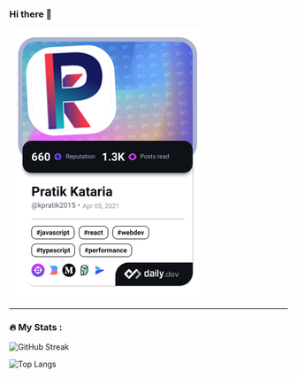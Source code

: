 ### Hi there 👋

<a href="https://app.daily.dev/kpratik2015"><img src="./devcard.png" width="356" alt="Pratik Kataria's Dev Card"/></a>

---

### :fire: My Stats :
![GitHub Streak](http://github-readme-streak-stats.herokuapp.com?user=kpratik2015&theme=dark&background=000000)

![Top Langs](https://github-readme-stats.vercel.app/api/top-langs/?username=kpratik2015&layout=compact&theme=vision-friendly-dark)

